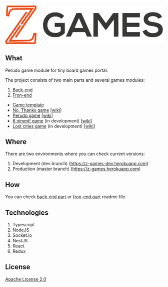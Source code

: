![img](./logo.png)

## What ##

Perudo game module for tiny board games portal.

The project consists of two main parts and several games modules:
1. [Back-end](https://github.com/zinovik/z-games-api)
2. [Fron-end](https://github.com/zinovik/z-games)
- [Game template](https://github.com/zinovik/z-games-base-game)
- [No, Thanks game](https://github.com/zinovik/z-games-no-thanks) [[wiki](https://en.wikipedia.org/wiki/No_Thanks!_(game))]
- [Perudo game](https://github.com/zinovik/z-games-perudo) [[wiki](https://en.wikipedia.org/wiki/Dudo)]
- [6 nimmt! game](https://github.com/zinovik/z-games-six-nimmt) (in development) [[wiki](https://en.wikipedia.org/wiki/6_Nimmt!)]
- [Lost cities game](https://github.com/zinovik/z-games-lost-cities) (in development) [[wiki](https://en.wikipedia.org/wiki/Lost_Cities)]

## Where ##

There are two environments where you can check current versions:
1. Development (dev branch) (https://z-games-dev.herokuapp.com)
2. Production (master branch) (https://z-games.herokuapp.com)

## How ###

You can check [back-end part](https://github.com/zinovik/z-games-api) or [fron-end part](https://github.com/zinovik/z-games) readme file.

## Technologies ##

1. Typescript
2. NodeJS
3. Socket.io
4. NestJS
5. React
6. Redux

## License ##

[Apache License 2.0](/LICENSE)
